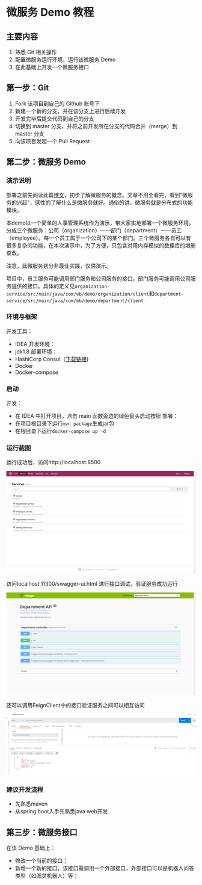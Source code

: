 # 微服务 Demo 教程

## 主要内容

1. 熟悉 Git 相关操作
2. 配置微服务运行环境，运行该微服务 Demo
3. 在此基础上开发一个微服务接口

## 第一步：Git

1. Fork 该项目到自己的 Github 账号下
2. 新建一个新的分支，并在该分支上进行后续开发
3. 开发完毕后提交代码到自己的分支
4. 切换到 master 分支，并将之前开发所在分支的代码合并（merge）到 master 分支
5. 向该项目发起一个 Pull Request

## 第二步：微服务 Demo

### 演示说明

部署之前先阅读此篇[博文](https://gudaoxuri.gitbook.io/microservices-architecture/)，初步了解微服务的概念。文章不用全看完，看到“微服务的兴起”，感性的了解什么是微服务就好。通俗的讲，微服务就是分布式的功能模块。	

本demo以一个简单的人事管理系统作为演示，带大家实地部署一个微服务环境。分成三个微服务：公司（organization）——部门（department）——员工（employee）。每一个员工属于一个公司下的某个部门。三个微服务各自可以有很多复杂的功能，在本次演示中，为了方便，只包含对用内存模拟的数据库的增删查改。

注意，此微服务划分非最佳实践，仅供演示。

项目中，员工服务可能调用部门服务和公司服务的接口，部门服务可能调用公司服务提供的接口。具体的定义见`organization-service/src/main/java/com/eb/demo/organization/client`和`department-service/src/main/java/com/eb/demo/department/client`

### 环境与框架

开发工具：
* IDEA
开发环境：
* jdk1.8
部署环境：
* HashiCorp Consul（[下载链接](https://www.consul.io/downloads))
* Docker
* Docker-compose

### 启动

开发：
* 在 IDEA 中打开项目，点击 main 函数旁边的绿色箭头启动按钮
部署：
* 在项目根目录下运行`mvn package`生成jar包
* 在根目录下运行`docker-compose up -d`

### 运行截图

运行成功后，访问http://localhost:8500

![image-20200812160112465](./assets/image-20200812160112465.png)

访问localhost:11300/swagger-ui.html 进行接口调试，验证服务成功运行

![image-20200812160125185](./assets/image-20200812160125185.png)

还可以调用FeignClient中的接口验证服务之间可以相互访问

![image-20200812160029827](./assets/image-20200812160029827.png)

### 建议开发流程

* 先熟悉maven
* 从spring boot入手先熟悉java web开发

## 第三步：微服务接口

在该 Demo 基础上：
- 修改一个当前的接口；
- 新增一个新的接口，该接口需调用一个外部接口，外部接口可以是机器人问答类型（如图灵机器人）等；
